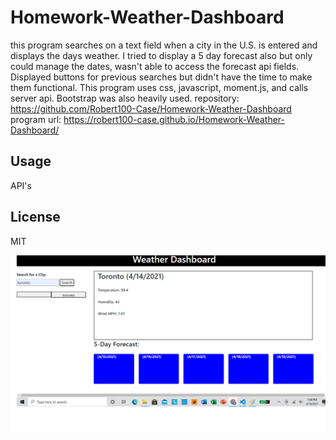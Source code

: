 # Homework-Weather-Dashboard
this program searches on a text field when a city in the U.S. is entered and displays the days weather. I tried to display a 5 day forecast also
but only could manage the dates, wasn't able to access the forecast api fields. Displayed buttons for previous searches but didn't have the time to make them functional.
This program uses css, javascript, moment.js, and calls server api. Bootstrap was also heavily used.
repository: https://github.com/Robert100-Case/Homework-Weather-Dashboard
program url: https://robert100-case.github.io/Homework-Weather-Dashboard/

## Usage 
API's

## License
MIT

<img src="weatherdashboard.png">
